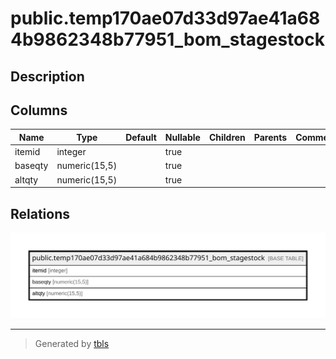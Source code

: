 # public.temp170ae07d33d97ae41a684b9862348b77951_bom_stagestock

## Description

## Columns

| Name | Type | Default | Nullable | Children | Parents | Comment |
| ---- | ---- | ------- | -------- | -------- | ------- | ------- |
| itemid | integer |  | true |  |  |  |
| baseqty | numeric(15,5) |  | true |  |  |  |
| altqty | numeric(15,5) |  | true |  |  |  |

## Relations

![er](public.temp170ae07d33d97ae41a684b9862348b77951_bom_stagestock.svg)

---

> Generated by [tbls](https://github.com/k1LoW/tbls)
